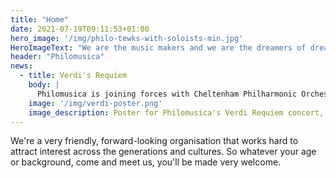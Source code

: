 ```yaml
---
title: "Home"
date: 2021-07-19T09:11:53+01:00
hero_image: '/img/philo-tewks-with-soloists-min.jpg'
HeroImageText: "We are the music makers and we are the dreamers of dreams"
header: "Philomusica"
news:
  - title: Verdi's Requiem
    body: |
      Philomusica is joining forces with Cheltenham Philharmonic Orchestra and other choirs from the area to perform <strong>Verdi's Requiem</strong>. The concert will be given at <strong>Cheltenham Town Hall</strong> on <strong>Sunday 25 June</strong> at <strong>3:00pm</strong>. Tickets can be purchased from the [Cheltenham Town Hall box office](https://cheltenhamtownhall.org.uk/event/cheltenham-philharmonic-orchestra-verdi-requiem/). Please join us for this exciting occasion!
    image: '/img/verdi-poster.png'
    image_description: Poster for Philomusica's Verdi Requiem concert, summer 2023.
---
```

We're a very friendly, forward-looking organisation that works hard to attract interest across the generations and cultures. So whatever your age or background, come and meet us, you'll be made very welcome.
